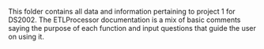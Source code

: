 This folder contains all data and information pertaining to project 1 for DS2002.
The ETLProcessor documentation is a mix of basic comments saying the purpose of each function and input questions that guide the user on using it.
